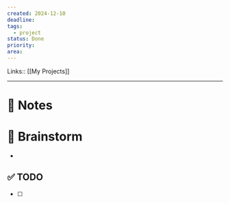 ```yaml
---
created: 2024-12-10
deadline: 
tags:
  - project
status: Done
priority: 
area:
---
```

Links:: [[My Projects]]

---
# 📝 Notes




# 🧠 Brainstorm

- 


## ✅ TODO

- [ ] 


